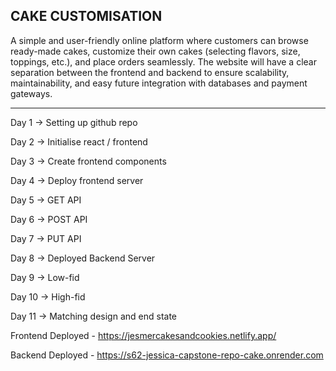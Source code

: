 ## CAKE CUSTOMISATION ## 

A simple and user-friendly online platform where customers can browse ready-made cakes, customize their own cakes (selecting flavors, size, toppings, etc.), and place orders seamlessly.
The website will have a clear separation between the frontend and backend to ensure scalability, maintainability, and easy future integration with databases and payment gateways.

_______________________________________________________________________________________________________________________________________

Day 1 -> Setting up github repo

Day 2 -> Initialise react / frontend

Day 3 -> Create frontend components

Day 4 -> Deploy frontend server

Day 5 -> GET API

Day 6 -> POST API

Day 7 -> PUT API

Day 8 -> Deployed Backend Server

Day 9 -> Low-fid

Day 10 -> High-fid

Day 11 -> Matching design and end state

Frontend Deployed - https://jesmercakesandcookies.netlify.app/

Backend Deployed - https://s62-jessica-capstone-repo-cake.onrender.com